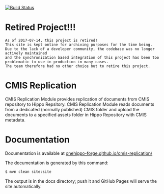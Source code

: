 [![Build Status](https://travis-ci.org/onehippo-forge/cmis-replication.svg?branch=develop)](https://travis-ci.org/onehippo-forge/cmis-replication)

# Retired Project!!!

```
As of 2017-07-14, this project is retired!
This site is kept online for archiving purposes for the time being.
Due to the lack of a developer community, the codebase was no longer actively maintained
and the synchronization based integration of this project has been too problematic to use in production in many cases.
The team therefore had no other choice but to retire this project.
```

# CMIS Replication

CMIS Replication Module provides replication of documents from CMIS repository to Hippo Repsitory. CMIS Replication Module reads documents from a dedicated (normally published) CMIS folder and upload the documents to a specified assets folder in Hippo Repository with CMIS metadata.

# Documentation 

Documentation is available at [onehippo-forge.github.io/cmis-replication/](https://onehippo-forge.github.io/cmis-replication/)

The documentation is generated by this command:

```bash
$ mvn clean site:site
```

The output is in the docs directory; push it and GitHub Pages will serve the site automatically. 
